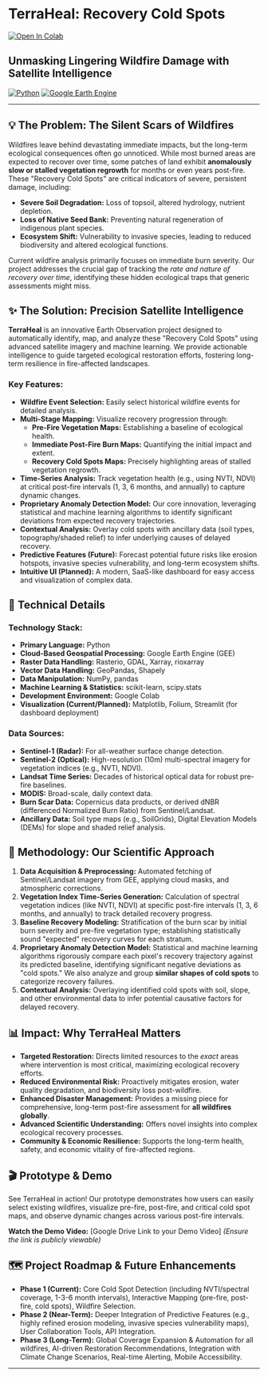 # TerraHeal: Recovery Cold Spots

[![Open In Colab](https://colab.research.google.com/assets/colab-badge.svg)](https://colab.research.google.com/drive/1yuDWv8hYQx-A1N8-5VGTAXmi2itpd8Ie?usp=sharing)


## Unmasking Lingering Wildfire Damage with Satellite Intelligence

[![Python](https://img.shields.io/badge/Python-3.9%2B-blue?style=flat-square&logo=python)](https://www.python.org/)
[![Google Earth Engine](https://img.shields.io/badge/Google%20Earth%20Engine-API-green?style=flat-square&logo=google-cloud)](https://earthengine.google.com/)


---

## 💡 The Problem: The Silent Scars of Wildfires

Wildfires leave behind devastating immediate impacts, but the long-term ecological consequences often go unnoticed. While most burned areas are expected to recover over time, some patches of land exhibit **anomalously slow or stalled vegetation regrowth** for months or even years post-fire. These "Recovery Cold Spots" are critical indicators of severe, persistent damage, including:

* **Severe Soil Degradation:** Loss of topsoil, altered hydrology, nutrient depletion.
* **Loss of Native Seed Bank:** Preventing natural regeneration of indigenous plant species.
* **Ecosystem Shift:** Vulnerability to invasive species, leading to reduced biodiversity and altered ecological functions.

Current wildfire analysis primarily focuses on immediate burn severity. Our project addresses the crucial gap of tracking the *rate and nature of recovery over time*, identifying these hidden ecological traps that generic assessments might miss.

## ✨ The Solution: Precision Satellite Intelligence

**TerraHeal** is an innovative Earth Observation project designed to automatically identify, map, and analyze these "Recovery Cold Spots" using advanced satellite imagery and machine learning. We provide actionable intelligence to guide targeted ecological restoration efforts, fostering long-term resilience in fire-affected landscapes.

### Key Features:

* **Wildfire Event Selection:** Easily select historical wildfire events for detailed analysis.
* **Multi-Stage Mapping:** Visualize recovery progression through:
    * **Pre-Fire Vegetation Maps:** Establishing a baseline of ecological health.
    * **Immediate Post-Fire Burn Maps:** Quantifying the initial impact and extent.
    * **Recovery Cold Spots Maps:** Precisely highlighting areas of stalled vegetation regrowth.
* **Time-Series Analysis:** Track vegetation health (e.g., using NVTI, NDVI) at critical post-fire intervals (1, 3, 6 months, and annually) to capture dynamic changes.
* **Proprietary Anomaly Detection Model:** Our core innovation, leveraging statistical and machine learning algorithms to identify significant deviations from expected recovery trajectories.
* **Contextual Analysis:** Overlay cold spots with ancillary data (soil types, topography/shaded relief) to infer underlying causes of delayed recovery.
* **Predictive Features (Future):** Forecast potential future risks like erosion hotspots, invasive species vulnerability, and long-term ecosystem shifts.
* **Intuitive UI (Planned):** A modern, SaaS-like dashboard for easy access and visualization of complex data.

## 🚀 Technical Details

### Technology Stack:

* **Primary Language:** Python
* **Cloud-Based Geospatial Processing:** Google Earth Engine (GEE)
* **Raster Data Handling:** Rasterio, GDAL, Xarray, rioxarray
* **Vector Data Handling:** GeoPandas, Shapely
* **Data Manipulation:** NumPy, pandas
* **Machine Learning & Statistics:** scikit-learn, scipy.stats
* **Development Environment:** Google Colab
* **Visualization (Current/Planned):** Matplotlib, Folium, Streamlit (for dashboard deployment)

### Data Sources:

* **Sentinel-1 (Radar):** For all-weather surface change detection.
* **Sentinel-2 (Optical):** High-resolution (10m) multi-spectral imagery for vegetation indices (e.g., NVTI, NDVI).
* **Landsat Time Series:** Decades of historical optical data for robust pre-fire baselines.
* **MODIS:** Broad-scale, daily context data.
* **Burn Scar Data:** Copernicus data products, or derived dNBR (differenced Normalized Burn Ratio) from Sentinel/Landsat.
* **Ancillary Data:** Soil type maps (e.g., SoilGrids), Digital Elevation Models (DEMs) for slope and shaded relief analysis.

## 🔬 Methodology: Our Scientific Approach

1.  **Data Acquisition & Preprocessing:** Automated fetching of Sentinel/Landsat imagery from GEE, applying cloud masks, and atmospheric corrections.
2.  **Vegetation Index Time-Series Generation:** Calculation of spectral vegetation indices (like NVTI, NDVI) at specific post-fire intervals (1, 3, 6 months, and annually) to track detailed recovery progress.
3.  **Baseline Recovery Modeling:** Stratification of the burn scar by initial burn severity and pre-fire vegetation type; establishing statistically sound "expected" recovery curves for each stratum.
4.  **Proprietary Anomaly Detection Model:** Statistical and machine learning algorithms rigorously compare each pixel's recovery trajectory against its predicted baseline, identifying significant negative deviations as "cold spots." We also analyze and group **similar shapes of cold spots** to categorize recovery failures.
5.  **Contextual Analysis:** Overlaying identified cold spots with soil, slope, and other environmental data to infer potential causative factors for delayed recovery.

## 📊 Impact: Why TerraHeal Matters

* **Targeted Restoration:** Directs limited resources to the *exact* areas where intervention is most critical, maximizing ecological recovery efforts.
* **Reduced Environmental Risk:** Proactively mitigates erosion, water quality degradation, and biodiversity loss post-wildfire.
* **Enhanced Disaster Management:** Provides a missing piece for comprehensive, long-term post-fire assessment for **all wildfires globally**.
* **Advanced Scientific Understanding:** Offers novel insights into complex ecological recovery processes.
* **Community & Economic Resilience:** Supports the long-term health, safety, and economic vitality of fire-affected regions.

## 🎬 Prototype & Demo

See TerraHeal in action! Our prototype demonstrates how users can easily select existing wildfires, visualize pre-fire, post-fire, and critical cold spot maps, and observe dynamic changes across various post-fire intervals.

**Watch the Demo Video:** [Google Drive Link to your Demo Video]
*(Ensure the link is publicly viewable)*

## 🗺️ Project Roadmap & Future Enhancements

* **Phase 1 (Current):** Core Cold Spot Detection (including NVTI/spectral coverage, 1-3-6 month intervals), Interactive Mapping (pre-fire, post-fire, cold spots), Wildfire Selection.
* **Phase 2 (Near-Term):** Deeper Integration of Predictive Features (e.g., highly refined erosion modeling, invasive species vulnerability maps), User Collaboration Tools, API Integration.
* **Phase 3 (Long-Term):** Global Coverage Expansion & Automation for all wildfires, AI-driven Restoration Recommendations, Integration with Climate Change Scenarios, Real-time Alerting, Mobile Accessibility.


---

